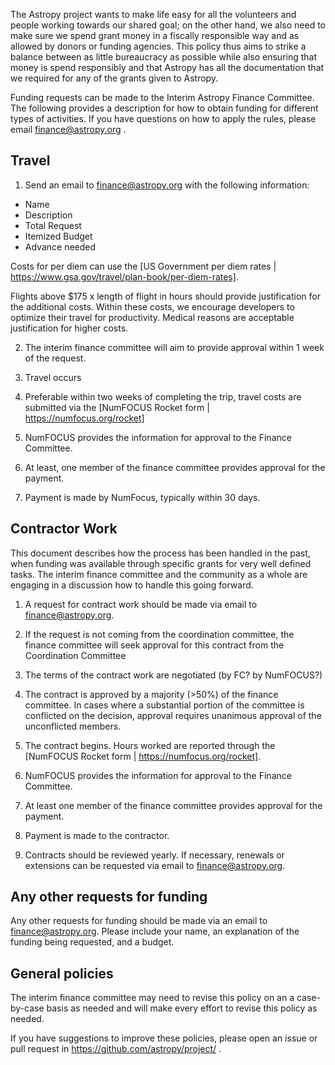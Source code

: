 

The Astropy project wants to make life easy for all the volunteers and people working towards our shared goal; on the other hand, we also need to make sure we spend grant money in a fiscally responsible way and as allowed by donors or funding agencies. This policy thus aims to strike a balance between as little bureaucracy as possible while also ensuring that money is spend responsibly and that Astropy has all the documentation that we required for any of the grants given to Astropy.



Funding requests can be made to the Interim Astropy Finance Committee.  The following provides a description for how to obtain funding for different types of activities. 
If you have questions on how to apply the rules, please email finance@astropy.org .


## Travel

1. Send an email to finance@astropy.org with the following information:
* Name
* Description
* Total Request
* Itemized Budget
* Advance needed

Costs for per diem can use the [US Government per diem rates | https://www.gsa.gov/travel/plan-book/per-diem-rates].   

Flights above $175 x length of flight in hours should provide justification for the additional costs.  Within these costs, we encourage developers to optimize their travel for productivity.   Medical reasons are acceptable justification for higher costs.   

2. The interim finance committee will aim to provide approval within 1 week of the request.


3.  Travel occurs

4.  Preferable within two weeks of completing the trip, travel costs are submitted via the [NumFOCUS Rocket form | https://numfocus.org/rocket]

5. NumFOCUS provides the information for approval to the Finance Committee.

6. At least, one member of the finance committee provides approval for the payment.

7. Payment is made by NumFocus, typically within 30 days.


## Contractor Work

This document describes how the process has been handled in the past, when funding was available through specific grants for very well defined tasks. The interim finance committee and the community as a whole are engaging in a discussion how to handle this going forward.

1.  A request for contract work should be made via email to finance@astropy.org.

2.  If the request is not coming from the coordination committee, the finance committee will seek approval for this contract from the Coordination Committee   

3.  The terms of the contract work are negotiated (by FC? by NumFOCUS?)  

4.  The contract is approved by a majority (>50%) of the finance committee.  In cases where a substantial portion of the committee is conflicted on the decision, approval requires unanimous approval of the unconflicted members.

5.  The contract begins.  Hours worked are reported through the [NumFOCUS Rocket form | https://numfocus.org/rocket]. 

6.  NumFOCUS provides the information for approval to the Finance Committee.

7.   At least one member of the finance committee provides approval for the payment.  

8.   Payment is made to the contractor.

9.   Contracts should be reviewed yearly.   If necessary, renewals or extensions can be requested via email to finance@astropy.org.


## Any other requests for funding

Any other requests for funding should be made via an email to finance@astropy.org.   Please include your name, an explanation of the funding being requested, and a budget.


## General policies

The interim finance committee may need to revise this policy on an a case-by-case basis as needed and will make every effort to revise this policy as needed.

If you have suggestions to improve these policies, please open an issue or pull request in https://github.com/astropy/project/ . 


